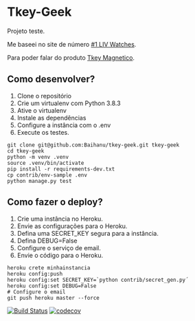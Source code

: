# Tkey-Geek
Projeto teste.

Me baseei no site de número [#1 LIV Watches](https://unbounce.com/conversion-rate-optimization/ecommerce-landing-page-examples-sales/).

Para poder falar do produto [Tkey Magnetico](https://pt.aliexpress.com/item/4000720138527.html).

## Como desenvolver?

1. Clone o repositório
2. Crie um virtualenv com Python 3.8.3
3. Ative o virtualenv
4. Instale as dependências
5. Configure a instância com o .env
6. Execute os testes.

```console
git clone git@github.com:Baihanu/tkey-geek.git tkey-geek
cd tkey-geek
python -m venv .venv
source .venv/bin/activate
pip install -r requirements-dev.txt
cp contrib/env-sample .env
python manage.py test
```

## Como fazer o deploy?

1. Crie uma instância no Heroku.
2. Envie as configurações para o Heroku.
3. Defina uma SECRET_KEY segura para a instância.
4. Defina DEBUG=False
5. Configure o serviço de email.
6. Envie o código para o Heroku.

```console
heroku crete minhainstancia
heroku config:push
heroku config:set SECRET_KEY=`python contrib/secret_gen.py´
heroku config:set DEBUG=False
# Configure o email
git push heroku master --force
```

[![Build Status](https://travis-ci.com/Baihanu/tkey-geek.svg?branch=main)](https://travis-ci.com/Baihanu/tkey-geek)
[![codecov](https://codecov.io/gh/Baihanu/tkey-geek/branch/main/graph/badge.svg?token=L0HG5FUI2C)](https://codecov.io/gh/Baihanu/tkey-geek)
